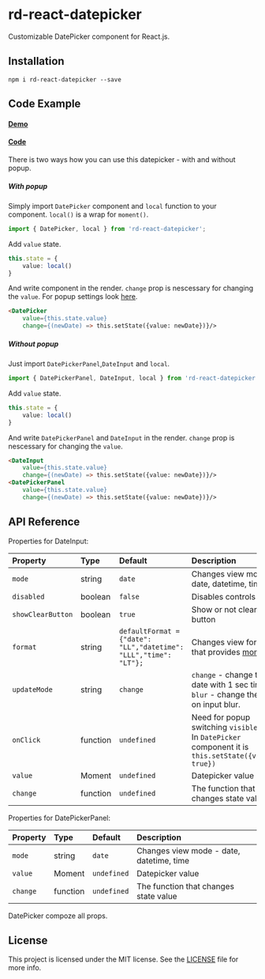 # rd-react-datepicker

Customizable DatePicker component for React.js.

## Installation

````shell
npm i rd-react-datepicker --save
````

## Code Example

#### [Demo](https://rd-dev-ukraine.github.io/rd-react-datepicker/)

#### [Code](https://github.com/rd-dev-ukraine/rd-react-datepicker/blob/master/src/app.tsx)

There is two ways how you can use this datepicker - with and without popup. 

##### With popup

Simply import `DatePicker` component and `local` function to your component. `local()` is a wrap for `moment()`.

```typescript
import { DatePicker, local } from 'rd-react-datepicker';
```

Add `value` state.

```typescript
this.state = {
    value: local()
}
```

And write component in the render. `change` prop is nescessary for changing the `value`. For popup settings look [here](https://github.com/rd-dev-ukraine/rd-react-overlay).

```html
<DatePicker
    value={this.state.value}
    change={(newDate) => this.setState({value: newDate})}/>
```

##### Without popup

Just import `DatePickerPanel`,`DateInput` and `local`.

```typescript
import { DatePickerPanel, DateInput, local } from 'rd-react-datepicker';
```

Add `value` state.

```typescript
this.state = {
    value: local()
}
```

And write `DatePickerPanel` and `DateInput` in the render. `change` prop is nescessary for changing the `value`.

```html
<DateInput
    value={this.state.value}
    change={(newDate) => this.setState({value: newDate})}/>
<DatePickerPanel
    value={this.state.value}
    change={(newDate) => this.setState({value: newDate})}/>
```

## API Reference

Properties for DateInput:

|Property         |Type    |Default                                                          |Description                                                                                               |
| :-------------- | :----- | :-------------------------------------------------------------- | :------------------------------------------------------------------------------------------------------- |
|`mode`           |string  |`date`                                                           |Changes view mode - date, datetime, time                                                                  |
|`disabled`       |boolean |`false`                                                          |Disables controls                                                                                         |
|`showClearButton`|boolean |`true`                                                           |Show or not clear input button                                                                            |
|`format`         |string  | `defaultFormat = {"date": "LL","datetime": "LLL","time": "LT"};`|Changes view format that provides [moment](http://momentjs.com/docs/#/displaying/ )                       |
|`updateMode`     |string  | `change`                                                        |`change` - change the date with 1 sec timeout. `blur` - change the date on input blur.                    |
|`onClick`        |function| `undefined`                                                     |Need for popup switching `visible` state. In `DatePicker` component it is `this.setState({visible: true})`|
|`value`          |Moment  |`undefined`                                                      |Datepicker value                                                                                          |
|`change`         |function|`undefined`                                                      |The function that changes state value                                                                     |

Properties for DatePickerPanel:

|Property|Type    |Default    |Description                             |
| :----- | :----- | :-------- | :------------------------------------- |
|`mode`  |string  |`date`     |Changes view mode - date, datetime, time|
|`value` |Moment  |`undefined`|Datepicker value                        |
|`change`|function|`undefined`|The function that changes state value   |

DatePicker compoze all props.

## License

This project is licensed under the MIT license. See the [LICENSE](https://github.com/rd-dev-ukraine/rd-react-datepicker/blob/master/LICENSE) file for more info.